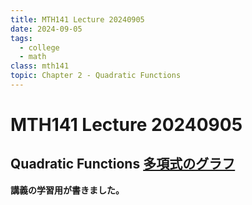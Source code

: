 ```yaml
---
title: MTH141 Lecture 20240905
date: 2024-09-05
tags:
  - college
  - math
class: mth141
topic: Chapter 2 - Quadratic Functions
---
```


# MTH141 Lecture 20240905

## Quadratic Functions [多項式のグラフ](多項式のグラフ.md)

**講義の学習用が書きました。**